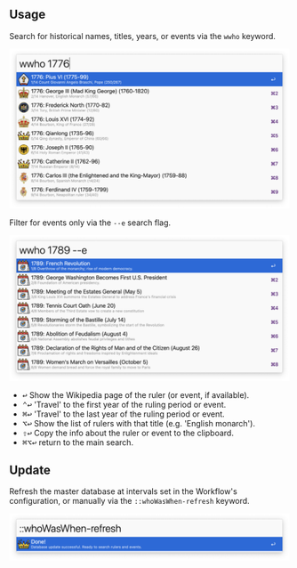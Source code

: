 ## Usage

Search for historical names, titles, years, or events via the `wwho` keyword.

![Main search for year, names, titles](images/search.png)

Filter for events only via the `--e` search flag.

![Search filtering for events only](images/events.png)

* <kbd>↩</kbd> Show the Wikipedia page of the ruler (or event, if available).
* <kbd>⌃</kbd>️️<kbd>↩</kbd> 'Travel' to the first year of the ruling period or event.
* <kbd>⌘</kbd><kbd>↩</kbd> 'Travel' to the last year of the ruling period or event.
* <kbd>⌥</kbd><kbd>↩</kbd> Show the list of rulers with that title (e.g. 'English monarch').
* <kbd>⇧</kbd><kbd>↩</kbd> Copy the info about the ruler or event to the clipboard.
* <kbd>⌘</kbd><kbd>⌥</kbd><kbd>↩</kbd> return to the main search.

## Update

Refresh the master database at intervals set in the Workflow's configuration, or manually via the `::whoWasWhen-refresh` keyword.

![Refresh completed screen](images/refresh.png)
